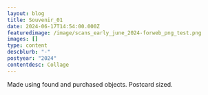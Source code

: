 ```yaml
---
layout: blog
title: Souvenir_01
date: 2024-06-17T14:54:00.000Z
featuredimage: /image/scans_early_june_2024-forweb_png_test.png
images: []
type: content
descblurb: "-"
postyear: "2024"
contentdesc: Collage
---
```

Made using found and purchased objects. Postcard sized.
